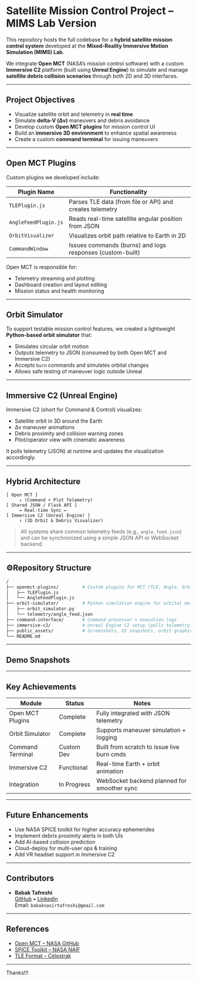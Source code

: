 #  Satellite Mission Control Project – MIMS Lab Version

This repository hosts the full codebase for a **hybrid satellite mission control system** developed at the **Mixed-Reality Immersive Motion Simulation (MIMS) Lab**.

We integrate **Open MCT** (NASA’s mission control software) with a custom **Immersive C2** platform (built using **Unreal Engine**) to simulate and manage **satellite debris collision scenarios** through both 2D and 3D interfaces.

---

##  Project Objectives

- Visualize satellite orbit and telemetry in **real time**
- Simulate **delta-V (Δv)** maneuvers and debris avoidance
- Develop custom **Open MCT plugins** for mission control UI
- Build an **immersive 3D environment** to enhance spatial awareness
- Create a custom **command terminal** for issuing maneuvers

---

##  Open MCT Plugins

Custom plugins we developed include:

| Plugin Name        | Functionality                                               |
|--------------------|-------------------------------------------------------------|
| `TLEPlugin.js`     | Parses TLE data (from file or API) and creates telemetry    |
| `AngleFeedPlugin.js` | Reads real-time satellite angular position from JSON       |
| `OrbitVisualizer`  | Visualizes orbit path relative to Earth in 2D               |
| `CommandWindow`    | Issues commands (burns) and logs responses (custom-built)   |

Open MCT is responsible for:

- Telemetry streaming and plotting
- Dashboard creation and layout editing
- Mission status and health monitoring

---

##  Orbit Simulator

To support testable mission control features, we created a lightweight **Python-based orbit simulator** that:

- Simulates circular orbit motion
- Outputs telemetry to JSON (consumed by both Open MCT and Immersive C2)
- Accepts `burn` commands and simulates orbital changes
- Allows safe testing of maneuver logic outside Unreal

---

## Immersive C2 (Unreal Engine)

Immersive C2 (short for Command & Control) visualizes:

- Satellite orbit in 3D around the Earth
- Δv maneuver animations
- Debris proximity and collision warning zones
- Pilot/operator view with cinematic awareness

It polls telemetry (JSON) at runtime and updates the visualization accordingly.

---

##  Hybrid Architecture

```
[ Open MCT ]
     ↓ (Command + Plot Telemetry)
[ Shared JSON / Flask API ]
     ↔ Real-time Sync ↔
[ Immersive C2 (Unreal Engine) ]
     ↑ (3D Orbit & Debris Visualizer)
```

> All systems share common telemetry feeds (e.g., `angle_feed.json`) and can be synchronized using a simple JSON API or WebSocket backend.

---

## ⚙Repository Structure

```bash
/
├── openmct-plugins/         # Custom plugins for MCT (TLE, Angle, Orbit)
│   ├── TLEPlugin.js
│   └── AngleFeedPlugin.js
├── orbit-simulator/         # Python simulation engine for orbital motion
│   ├── orbit_simulator.py
│   └── telemetry/angle_feed.json
├── command-interface/       # Command processor + execution logs
├── immersive-c2/            # Unreal Engine C2 setup (polls telemetry)
├── public_assets/           # Screenshots, UI snapshots, orbit graphics
└── README.md
```

---

##  Demo Snapshots



---

##  Key Achievements

| Module            | Status        | Notes                                        |
|------------------|---------------|----------------------------------------------|
| Open MCT Plugins |  Complete    | Fully integrated with JSON telemetry         |
| Orbit Simulator  |  Complete    | Supports maneuver simulation + logging       |
| Command Terminal |  Custom Dev | Built from scratch to issue live burn cmds   |
| Immersive C2     |  Functional  | Real-time Earth + orbit animation            |
| Integration      |  In Progress| WebSocket backend planned for smoother sync  |

---

##  Future Enhancements

-  Use NASA SPICE toolkit for higher accuracy ephemerides
-  Implement debris proximity alerts in both UIs
-  Add AI-based collision prediction
-  Cloud-deploy for multi-user ops & training
-  Add VR headset support in Immersive C2

---

##  Contributors

- **Babak Tafreshi**  
  [GitHub](https://github.com/) • [LinkedIn](https://linkedin.com/in/...)  
  Email: `babaknasirtafreshi@gmail.com`

---

##  References

- [Open MCT – NASA GitHub](https://github.com/nasa/openmct)
- [SPICE Toolkit – NASA NAIF](https://naif.jpl.nasa.gov/naif/)
- [TLE Format – Celestrak](https://celestrak.org/)

---

Thanks!!!

